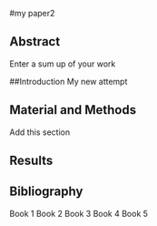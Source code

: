 
#my paper2

## Abstract
Enter a sum up of your work 

##Introduction
My new attempt

## Material and Methods
Add this section

## Results

## Bibliography
Book 1
Book 2
Book 3
Book 4
Book 5
